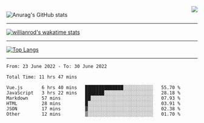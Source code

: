 <!--
### Hi there 👋

## Working hard to become a qualified front-end engineer.


**yixuxiMQ/yixuxiMQ** is a ✨ _special_ ✨ repository because its `README.md` (this file) appears on your GitHub profile.

Here are some ideas to get you started:

- 🔭 I’m currently working on ...
- 🌱 I’m currently learning ...
- 👯 I’m looking to collaborate on ...
- 🤔 I’m looking for help with ...
- 💬 Ask me about ...
- 📫 How to reach me: ...
- 😄 Pronouns: ...
- ⚡ Fun fact: ...
-->
<img align="right" src="https://count.getloli.com/get/@:yixuxiMQ?theme=gelbooru">

![Anurag's GitHub stats](https://github-readme-stats.vercel.app/api?username=yixuxiMQ&show_icons=true&locale=cn&theme=buefy)
<hr />

[![willianrod's wakatime stats](https://github-readme-stats.vercel.app/api/wakatime?username=yixuxi&theme=buefy)](https://github.com/yixuxiMQ/github-readme-stats)
<hr />

[![Top Langs](https://github-readme-stats.vercel.app/api/top-langs/?username=yixuxiMQ&exclude_repo=github-readme-stats,yixuxiMQ.github.io&theme=buefy)](https://github.com/yixuxiMQ/github-readme-stats)
<hr />

<!--START_SECTION:waka-->

```text
From: 23 June 2022 - To: 30 June 2022

Total Time: 11 hrs 47 mins

Vue.js       6 hrs 40 mins   ██████████████░░░░░░░░░░░   55.70 %
JavaScript   3 hrs 22 mins   ███████░░░░░░░░░░░░░░░░░░   28.18 %
Markdown     57 mins         ██░░░░░░░░░░░░░░░░░░░░░░░   07.93 %
HTML         28 mins         █░░░░░░░░░░░░░░░░░░░░░░░░   03.91 %
JSON         17 mins         ▓░░░░░░░░░░░░░░░░░░░░░░░░   02.38 %
Other        12 mins         ▒░░░░░░░░░░░░░░░░░░░░░░░░   01.70 %
```

<!--END_SECTION:waka-->


